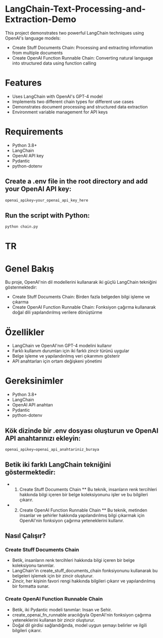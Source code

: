 # LangChain-Text-Processing-and-Extraction-Demo
This project demonstrates two powerful LangChain techniques using OpenAI's language models:  
* Create Stuff Documents Chain: Processing and extracting information from multiple documents 
* Create OpenAI Function Runnable Chain: Converting natural language into structured data using function calling

# Features

* Uses LangChain with OpenAI's GPT-4 model
* Implements two different chain types for different use cases
* Demonstrates document processing and structured data extraction
* Environment variable management for API keys

# Requirements

* Python 3.8+
* LangChain
* OpenAI API key
* Pydantic
* python-dotenv

## Create a .env file in the root directory and add your OpenAI API key:
```python
openai_apikey=your_openai_api_key_here
````

## Run the script with Python:

```bash
python chain.py
```

# TR 
# Genel Bakış
Bu proje, OpenAI'nin dil modellerini kullanarak iki güçlü LangChain tekniğini göstermektedir:

* Create Stuff Documents Chain: Birden fazla belgeden bilgi işleme ve çıkarma
* Create OpenAI Function Runnable Chain: Fonksiyon çağırma kullanarak doğal dili yapılandırılmış verilere dönüştürme
  
# Özellikler

* LangChain ve OpenAI'nın GPT-4 modelini kullanır
* Farklı kullanım durumları için iki farklı zincir türünü uygular
* Belge işleme ve yapılandırılmış veri çıkarımını gösterir
* API anahtarları için ortam değişkeni yönetimi

# Gereksinimler

* Python 3.8+
* LangChain
* OpenAI API anahtarı
* Pydantic
* python-dotenv

## Kök dizinde bir .env dosyası oluşturun ve OpenAI API anahtarınızı ekleyin:

```python
openai_apikey=openai_api_anahtariniz_buraya
```
## Betik iki farklı LangChain tekniğini göstermektedir:

* 1. Create Stuff Documents Chain
** Bu teknik, insanların renk tercihleri hakkında bilgi içeren bir belge koleksiyonunu işler ve bu bilgileri çıkarır.


* 2. Create OpenAI Function Runnable Chain
** Bu teknik, metinden insanlar ve şehirler hakkında yapılandırılmış bilgi çıkarmak için OpenAI'nin fonksiyon çağırma yeteneklerini kullanır.


## Nasıl Çalışır?

### Create Stuff Documents Chain
* Betik, insanların renk tercihleri hakkında bilgi içeren bir belge koleksiyonu tanımlar.
* LangChain'in create_stuff_documents_chain fonksiyonunu kullanarak bu belgeleri işlemek için bir zincir oluşturur.
* Zincir, her kişinin favori rengi hakkında bilgileri çıkarır ve yapılandırılmış bir formatta sunar.

### Create OpenAI Function Runnable Chain
* Betik, iki Pydantic modeli tanımlar: Insan ve Sehir.
* create_openai_fn_runnable aracılığıyla OpenAI'nin fonksiyon çağırma yeteneklerini kullanan bir zincir oluşturur.
* Doğal dil girdisi sağlandığında, model uygun şemayı belirler ve ilgili bilgileri çıkarır.
